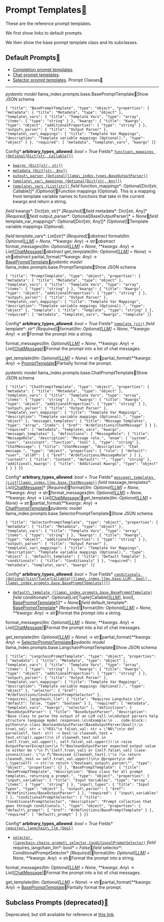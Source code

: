 Prompt Templates[](#prompt-templates "Permalink to this heading")
==================================================================

These are the reference prompt templates.

We first show links to default prompts.

We then show the base prompt template class and its subclasses.

Default Prompts[](#default-prompts "Permalink to this heading")
----------------------------------------------------------------

* [Completion prompt templates](https://github.com/jerryjliu/llama_index/blob/main/llama_index/prompts/default_prompts.py).
* [Chat prompt templates](https://github.com/jerryjliu/llama_index/blob/main/llama_index/prompts/chat_prompts.py).
* [Selector prompt templates](https://github.com/jerryjliu/llama_index/blob/main/llama_index/prompts/default_prompt_selectors.py).
Prompt Classes[](#prompt-classes "Permalink to this heading")
--------------------------------------------------------------

*pydantic model* llama\_index.prompts.base.BasePromptTemplate[](#llama_index.prompts.base.BasePromptTemplate "Permalink to this definition")Show JSON schema
```
{ "title": "BasePromptTemplate", "type": "object", "properties": { "metadata": { "title": "Metadata", "type": "object" }, "template\_vars": { "title": "Template Vars", "type": "array", "items": { "type": "string" } }, "kwargs": { "title": "Kwargs", "type": "object", "additionalProperties": { "type": "string" } }, "output\_parser": { "title": "Output Parser" }, "template\_var\_mappings": { "title": "Template Var Mappings", "description": "Template variable mappings (Optional).", "type": "object" } }, "required": [ "metadata", "template\_vars", "kwargs" ]}
```


Config* **arbitrary\_types\_allowed**: *bool = True*
Fields* [`function\_mappings (Optional[Dict[str, Callable]])`](#llama_index.prompts.base.BasePromptTemplate.function_mappings "llama_index.prompts.base.BasePromptTemplate.function_mappings")
* [`kwargs (Dict[str, str])`](#llama_index.prompts.base.BasePromptTemplate.kwargs "llama_index.prompts.base.BasePromptTemplate.kwargs")
* [`metadata (Dict[str, Any])`](#llama_index.prompts.base.BasePromptTemplate.metadata "llama_index.prompts.base.BasePromptTemplate.metadata")
* [`output\_parser (Optional[llama\_index.types.BaseOutputParser])`](#llama_index.prompts.base.BasePromptTemplate.output_parser "llama_index.prompts.base.BasePromptTemplate.output_parser")
* [`template\_var\_mappings (Optional[Dict[str, Any]])`](#llama_index.prompts.base.BasePromptTemplate.template_var_mappings "llama_index.prompts.base.BasePromptTemplate.template_var_mappings")
* [`template\_vars (List[str])`](#llama_index.prompts.base.BasePromptTemplate.template_vars "llama_index.prompts.base.BasePromptTemplate.template_vars")
*field* function\_mappings*: Optional[Dict[str, Callable]]* *[Optional]*[](#llama_index.prompts.base.BasePromptTemplate.function_mappings "Permalink to this definition")Function mappings (Optional). This is a mapping from template variable names to functions that take in the current kwargs and return a string.

*field* kwargs*: Dict[str, str]* *[Required]*[](#llama_index.prompts.base.BasePromptTemplate.kwargs "Permalink to this definition")*field* metadata*: Dict[str, Any]* *[Required]*[](#llama_index.prompts.base.BasePromptTemplate.metadata "Permalink to this definition")*field* output\_parser*: Optional[BaseOutputParser]* *= None*[](#llama_index.prompts.base.BasePromptTemplate.output_parser "Permalink to this definition")*field* template\_var\_mappings*: Optional[Dict[str, Any]]* *[Optional]*[](#llama_index.prompts.base.BasePromptTemplate.template_var_mappings "Permalink to this definition")Template variable mappings (Optional).

*field* template\_vars*: List[str]* *[Required]*[](#llama_index.prompts.base.BasePromptTemplate.template_vars "Permalink to this definition")*abstract* format(*llm: Optional[[LLM](llms.html#llama_index.llms.base.LLM "llama_index.llms.base.LLM")] = None*, *\*\*kwargs: Any*) → str[](#llama_index.prompts.base.BasePromptTemplate.format "Permalink to this definition")*abstract* format\_messages(*llm: Optional[[LLM](llms.html#llama_index.llms.base.LLM "llama_index.llms.base.LLM")] = None*, *\*\*kwargs: Any*) → List[[ChatMessage](llms.html#llama_index.llms.base.ChatMessage "llama_index.llms.base.ChatMessage")][](#llama_index.prompts.base.BasePromptTemplate.format_messages "Permalink to this definition")*abstract* get\_template(*llm: Optional[[LLM](llms.html#llama_index.llms.base.LLM "llama_index.llms.base.LLM")] = None*) → str[](#llama_index.prompts.base.BasePromptTemplate.get_template "Permalink to this definition")*abstract* partial\_format(*\*\*kwargs: Any*) → [BasePromptTemplate](#llama_index.prompts.base.BasePromptTemplate "llama_index.prompts.base.BasePromptTemplate")[](#llama_index.prompts.base.BasePromptTemplate.partial_format "Permalink to this definition")*pydantic model* llama\_index.prompts.base.PromptTemplate[](#llama_index.prompts.base.PromptTemplate "Permalink to this definition")Show JSON schema
```
{ "title": "PromptTemplate", "type": "object", "properties": { "metadata": { "title": "Metadata", "type": "object" }, "template\_vars": { "title": "Template Vars", "type": "array", "items": { "type": "string" } }, "kwargs": { "title": "Kwargs", "type": "object", "additionalProperties": { "type": "string" } }, "output\_parser": { "title": "Output Parser" }, "template\_var\_mappings": { "title": "Template Var Mappings", "description": "Template variable mappings (Optional).", "type": "object" }, "template": { "title": "Template", "type": "string" } }, "required": [ "metadata", "template\_vars", "kwargs", "template" ]}
```


Config* **arbitrary\_types\_allowed**: *bool = True*
Fields* [`template (str)`](#llama_index.prompts.base.PromptTemplate.template "llama_index.prompts.base.PromptTemplate.template")
*field* template*: str* *[Required]*[](#llama_index.prompts.base.PromptTemplate.template "Permalink to this definition")format(*llm: Optional[[LLM](llms.html#llama_index.llms.base.LLM "llama_index.llms.base.LLM")] = None*, *\*\*kwargs: Any*) → str[](#llama_index.prompts.base.PromptTemplate.format "Permalink to this definition")Format the prompt into a string.

format\_messages(*llm: Optional[[LLM](llms.html#llama_index.llms.base.LLM "llama_index.llms.base.LLM")] = None*, *\*\*kwargs: Any*) → List[[ChatMessage](llms.html#llama_index.llms.base.ChatMessage "llama_index.llms.base.ChatMessage")][](#llama_index.prompts.base.PromptTemplate.format_messages "Permalink to this definition")Format the prompt into a list of chat messages.

get\_template(*llm: Optional[[LLM](llms.html#llama_index.llms.base.LLM "llama_index.llms.base.LLM")] = None*) → str[](#llama_index.prompts.base.PromptTemplate.get_template "Permalink to this definition")partial\_format(*\*\*kwargs: Any*) → [PromptTemplate](#llama_index.prompts.base.PromptTemplate "llama_index.prompts.base.PromptTemplate")[](#llama_index.prompts.base.PromptTemplate.partial_format "Permalink to this definition")Partially format the prompt.

*pydantic model* llama\_index.prompts.base.ChatPromptTemplate[](#llama_index.prompts.base.ChatPromptTemplate "Permalink to this definition")Show JSON schema
```
{ "title": "ChatPromptTemplate", "type": "object", "properties": { "metadata": { "title": "Metadata", "type": "object" }, "template\_vars": { "title": "Template Vars", "type": "array", "items": { "type": "string" } }, "kwargs": { "title": "Kwargs", "type": "object", "additionalProperties": { "type": "string" } }, "output\_parser": { "title": "Output Parser" }, "template\_var\_mappings": { "title": "Template Var Mappings", "description": "Template variable mappings (Optional).", "type": "object" }, "message\_templates": { "title": "Message Templates", "type": "array", "items": { "$ref": "#/definitions/ChatMessage" } } }, "required": [ "metadata", "template\_vars", "kwargs", "message\_templates" ], "definitions": { "MessageRole": { "title": "MessageRole", "description": "Message role.", "enum": [ "system", "user", "assistant", "function", "tool" ], "type": "string" }, "ChatMessage": { "title": "ChatMessage", "description": "Chat message.", "type": "object", "properties": { "role": { "default": "user", "allOf": [ { "$ref": "#/definitions/MessageRole" } ] }, "content": { "title": "Content", "default": "", "type": "string" }, "additional\_kwargs": { "title": "Additional Kwargs", "type": "object" } } } }}
```


Config* **arbitrary\_types\_allowed**: *bool = True*
Fields* [`message\_templates (List[llama\_index.llms.base.ChatMessage])`](#llama_index.prompts.base.ChatPromptTemplate.message_templates "llama_index.prompts.base.ChatPromptTemplate.message_templates")
*field* message\_templates*: List[[ChatMessage](llms.html#llama_index.llms.base.ChatMessage "llama_index.llms.base.ChatMessage")]* *[Required]*[](#llama_index.prompts.base.ChatPromptTemplate.message_templates "Permalink to this definition")format(*llm: Optional[[LLM](llms.html#llama_index.llms.base.LLM "llama_index.llms.base.LLM")] = None*, *\*\*kwargs: Any*) → str[](#llama_index.prompts.base.ChatPromptTemplate.format "Permalink to this definition")format\_messages(*llm: Optional[[LLM](llms.html#llama_index.llms.base.LLM "llama_index.llms.base.LLM")] = None*, *\*\*kwargs: Any*) → List[[ChatMessage](llms.html#llama_index.llms.base.ChatMessage "llama_index.llms.base.ChatMessage")][](#llama_index.prompts.base.ChatPromptTemplate.format_messages "Permalink to this definition")get\_template(*llm: Optional[[LLM](llms.html#llama_index.llms.base.LLM "llama_index.llms.base.LLM")] = None*) → str[](#llama_index.prompts.base.ChatPromptTemplate.get_template "Permalink to this definition")partial\_format(*\*\*kwargs: Any*) → [ChatPromptTemplate](#llama_index.prompts.base.ChatPromptTemplate "llama_index.prompts.base.ChatPromptTemplate")[](#llama_index.prompts.base.ChatPromptTemplate.partial_format "Permalink to this definition")*pydantic model* llama\_index.prompts.base.SelectorPromptTemplate[](#llama_index.prompts.base.SelectorPromptTemplate "Permalink to this definition")Show JSON schema
```
{ "title": "SelectorPromptTemplate", "type": "object", "properties": { "metadata": { "title": "Metadata", "type": "object" }, "template\_vars": { "title": "Template Vars", "type": "array", "items": { "type": "string" } }, "kwargs": { "title": "Kwargs", "type": "object", "additionalProperties": { "type": "string" } }, "output\_parser": { "title": "Output Parser" }, "template\_var\_mappings": { "title": "Template Var Mappings", "description": "Template variable mappings (Optional).", "type": "object" }, "default\_template": { "title": "Default Template" }, "conditionals": { "title": "Conditionals" } }, "required": [ "metadata", "template\_vars", "kwargs" ]}
```


Config* **arbitrary\_types\_allowed**: *bool = True*
Fields* [`conditionals (Optional[List[Tuple[Callable[[llama\_index.llms.base.LLM], bool], llama\_index.prompts.base.BasePromptTemplate]]])`](#llama_index.prompts.base.SelectorPromptTemplate.conditionals "llama_index.prompts.base.SelectorPromptTemplate.conditionals")
* [`default\_template (llama\_index.prompts.base.BasePromptTemplate)`](#llama_index.prompts.base.SelectorPromptTemplate.default_template "llama_index.prompts.base.SelectorPromptTemplate.default_template")
*field* conditionals*: Optional[List[Tuple[Callable[[[LLM](llms.html#llama_index.llms.base.LLM "llama_index.llms.base.LLM")], bool], [BasePromptTemplate](#llama_index.prompts.base.BasePromptTemplate "llama_index.prompts.base.BasePromptTemplate")]]]* *= None*[](#llama_index.prompts.base.SelectorPromptTemplate.conditionals "Permalink to this definition")*field* default\_template*: [BasePromptTemplate](#llama_index.prompts.base.BasePromptTemplate "llama_index.prompts.base.BasePromptTemplate")* *[Required]*[](#llama_index.prompts.base.SelectorPromptTemplate.default_template "Permalink to this definition")format(*llm: Optional[[LLM](llms.html#llama_index.llms.base.LLM "llama_index.llms.base.LLM")] = None*, *\*\*kwargs: Any*) → str[](#llama_index.prompts.base.SelectorPromptTemplate.format "Permalink to this definition")Format the prompt into a string.

format\_messages(*llm: Optional[[LLM](llms.html#llama_index.llms.base.LLM "llama_index.llms.base.LLM")] = None*, *\*\*kwargs: Any*) → List[[ChatMessage](llms.html#llama_index.llms.base.ChatMessage "llama_index.llms.base.ChatMessage")][](#llama_index.prompts.base.SelectorPromptTemplate.format_messages "Permalink to this definition")Format the prompt into a list of chat messages.

get\_template(*llm: Optional[[LLM](llms.html#llama_index.llms.base.LLM "llama_index.llms.base.LLM")] = None*) → str[](#llama_index.prompts.base.SelectorPromptTemplate.get_template "Permalink to this definition")partial\_format(*\*\*kwargs: Any*) → [SelectorPromptTemplate](#llama_index.prompts.base.SelectorPromptTemplate "llama_index.prompts.base.SelectorPromptTemplate")[](#llama_index.prompts.base.SelectorPromptTemplate.partial_format "Permalink to this definition")*pydantic model* llama\_index.prompts.base.LangchainPromptTemplate[](#llama_index.prompts.base.LangchainPromptTemplate "Permalink to this definition")Show JSON schema
```
{ "title": "LangchainPromptTemplate", "type": "object", "properties": { "metadata": { "title": "Metadata", "type": "object" }, "template\_vars": { "title": "Template Vars", "type": "array", "items": { "type": "string" } }, "kwargs": { "title": "Kwargs", "type": "object", "additionalProperties": { "type": "string" } }, "output\_parser": { "title": "Output Parser" }, "template\_var\_mappings": { "title": "Template Var Mappings", "description": "Template variable mappings (Optional).", "type": "object" }, "selector": { "$ref": "#/definitions/ConditionalPromptSelector" }, "requires\_langchain\_llm": { "title": "Requires Langchain Llm", "default": false, "type": "boolean" } }, "required": [ "metadata", "template\_vars", "kwargs", "selector" ], "definitions": { "BaseOutputParser": { "title": "BaseOutputParser", "description": "Base class to parse the output of an LLM call.\n\nOutput parsers help structure language model responses.\n\nExample:\n .. code-block:: python\n\n class BooleanOutputParser(BaseOutputParser[bool]):\n true\_val: str = \"YES\"\n false\_val: str = \"NO\"\n\n def parse(self, text: str) -> bool:\n cleaned\_text = text.strip().upper()\n if cleaned\_text not in (self.true\_val.upper(), self.false\_val.upper()):\n raise OutputParserException(\n f\"BooleanOutputParser expected output value to either be \"\n f\"{self.true\_val} or {self.false\_val} (case-insensitive). \"\n f\"Received {cleaned\_text}.\"\n )\n return cleaned\_text == self.true\_val.upper()\n\n @property\n def \_type(self) -> str:\n return \"boolean\_output\_parser\"", "type": "object", "properties": {} }, "BasePromptTemplate": { "title": "BasePromptTemplate", "description": "Base class for all prompt templates, returning a prompt.", "type": "object", "properties": { "input\_variables": { "title": "Input Variables", "type": "array", "items": { "type": "string" } }, "input\_types": { "title": "Input Types", "type": "object" }, "output\_parser": { "$ref": "#/definitions/BaseOutputParser" } }, "required": [ "input\_variables" ] }, "ConditionalPromptSelector": { "title": "ConditionalPromptSelector", "description": "Prompt collection that goes through conditionals.", "type": "object", "properties": { "default\_prompt": { "$ref": "#/definitions/BasePromptTemplate" } }, "required": [ "default\_prompt" ] } }}
```


Config* **arbitrary\_types\_allowed**: *bool = True*
Fields* [`requires\_langchain\_llm (bool)`](#llama_index.prompts.base.LangchainPromptTemplate.requires_langchain_llm "llama_index.prompts.base.LangchainPromptTemplate.requires_langchain_llm")
* [`selector (langchain.chains.prompt\_selector.ConditionalPromptSelector)`](#llama_index.prompts.base.LangchainPromptTemplate.selector "llama_index.prompts.base.LangchainPromptTemplate.selector")
*field* requires\_langchain\_llm*: bool* *= False*[](#llama_index.prompts.base.LangchainPromptTemplate.requires_langchain_llm "Permalink to this definition")*field* selector*: ConditionalPromptSelector* *[Required]*[](#llama_index.prompts.base.LangchainPromptTemplate.selector "Permalink to this definition")format(*llm: Optional[[LLM](llms.html#llama_index.llms.base.LLM "llama_index.llms.base.LLM")] = None*, *\*\*kwargs: Any*) → str[](#llama_index.prompts.base.LangchainPromptTemplate.format "Permalink to this definition")Format the prompt into a string.

format\_messages(*llm: Optional[[LLM](llms.html#llama_index.llms.base.LLM "llama_index.llms.base.LLM")] = None*, *\*\*kwargs: Any*) → List[[ChatMessage](llms.html#llama_index.llms.base.ChatMessage "llama_index.llms.base.ChatMessage")][](#llama_index.prompts.base.LangchainPromptTemplate.format_messages "Permalink to this definition")Format the prompt into a list of chat messages.

get\_template(*llm: Optional[[LLM](llms.html#llama_index.llms.base.LLM "llama_index.llms.base.LLM")] = None*) → str[](#llama_index.prompts.base.LangchainPromptTemplate.get_template "Permalink to this definition")partial\_format(*\*\*kwargs: Any*) → [BasePromptTemplate](#llama_index.prompts.base.BasePromptTemplate "llama_index.prompts.base.BasePromptTemplate")[](#llama_index.prompts.base.LangchainPromptTemplate.partial_format "Permalink to this definition")Partially format the prompt.

Subclass Prompts (deprecated)[](#subclass-prompts-deprecated "Permalink to this heading")
------------------------------------------------------------------------------------------

Deprecated, but still available for reference at [this link](https://github.com/jerryjliu/llama_index/blob/113109365b216428440b19eb23c9fae749d6880a/llama_index/prompts/prompts.py).

